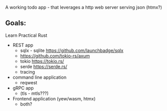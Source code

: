 A working todo app - that leverages a http web server serving json (htmx?)

## Goals:
Learn Practical Rust
- REST app
	- sqlx - sqlite https://github.com/launchbadge/sqlx
	- https://github.com/tokio-rs/axum
	- tokio https://tokio.rs/
	- serde https://serde.rs/
	- tracing
- command line application
	- reqwest
- gRPC app
	- (tls - mtls???)
- Frontend application (yew/wasm, htmx)
	- both?
